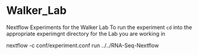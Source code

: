 # Walker_Lab
Nextflow Experiments for the Walker Lab
To run the experiment `cd` into the appropriate experimgnt directory for the Lab you are working in
 
nextflow -c conf/experiment.conf run ../../RNA-Seq-Nextflow 
